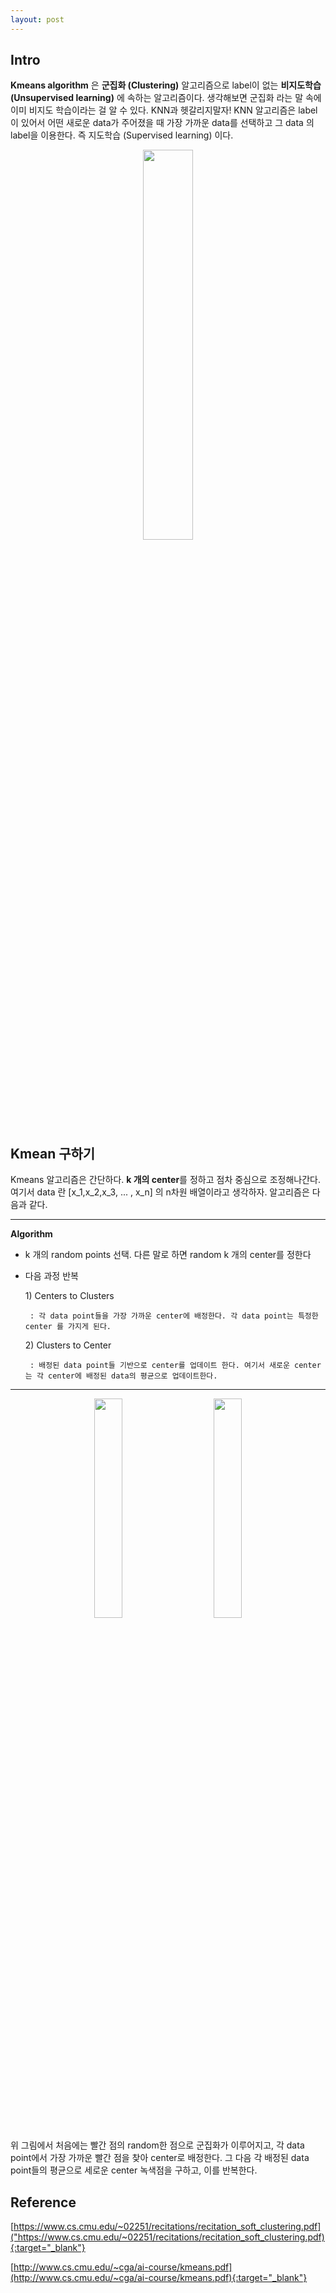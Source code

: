 ```yaml
---
layout: post
---
```

## Intro

**Kmeans algorithm** 은 **군집화 (Clustering)** 알고리즘으로 label이 없는 **비지도학습(Unsupervised learning)** 에 속하는 알고리즘이다. 생각해보면 군집화 라는 말 속에 이미 비지도 학습이라는 걸 알 수 있다. KNN과 헷갈리지말자! KNN 알고리즘은 label이 있어서 어떤 새로운 data가 주어졌을 때 가장 가까운 data를 선택하고 그 data 의 label을 이용한다. 즉 지도학습 (Supervised learning) 이다.


<p align="center"> 
<img src="https://user-images.githubusercontent.com/21999383/95932936-159bee80-0e08-11eb-93f7-09701d178a99.PNG" width = "40%">
</p>


## Kmean 구하기
Kmeans 알고리즘은 간단하다. **k 개의 center**를 정하고 점차 중심으로 조정해나간다. 여기서 data 란 [x_1,x_2,x_3, ... , x_n] 의 n차원 배열이라고 생각하자. 알고리즘은 다음과 같다.

<hr>

**Algorithm**
+ k 개의 random points 선택. 다른 말로 하면 random k 개의 center를 정한다
+  다음 과정 반복

   1\) Centers to Clusters

        : 각 data point들을 가장 가까운 center에 배정한다. 각 data point는 특정한 center 를 가지게 된다.
   
    2\) Clusters to Center
   
        : 배정된 data point들 기반으로 center를 업데이트 한다. 여기서 새로운 center 는 각 center에 배정된 data의 평균으로 업데이트한다.

 <hr>


<p align="center"> <img src="https://user-images.githubusercontent.com/21999383/95933560-d373ac80-0e09-11eb-816c-1ee37fb01def.PNG" width = "30%"><span style="padding-left:40px"><img src="https://user-images.githubusercontent.com/21999383/95933581-e38b8c00-0e09-11eb-96c3-b2214e86dd54.PNG" width = "30%">
</p>



위 그림에서 처음에는 빨간 점의 random한 점으로 군집화가 이루어지고, 각 data point에서 가장 가까운 빨간 점을 찾아 center로 배정한다. 그 다음 각 배정된 data point들의 평균으로 세로운 center 녹색점을 구하고, 이를 반복한다.


## Reference

[https://www.cs.cmu.edu/~02251/recitations/recitation_soft_clustering.pdf]("https://www.cs.cmu.edu/~02251/recitations/recitation_soft_clustering.pdf){:target="_blank"}


[http://www.cs.cmu.edu/~cga/ai-course/kmeans.pdf](http://www.cs.cmu.edu/~cga/ai-course/kmeans.pdf){:target="_blank"}
